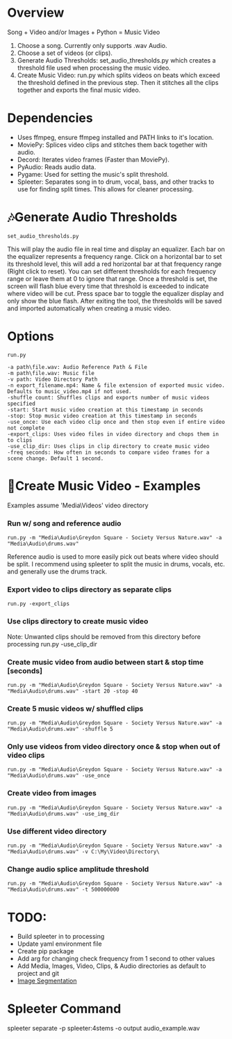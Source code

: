 
# Overview
Song + Video and/or Images + Python = Music Video
1. Choose a song. Currently only supports .wav Audio.
2. Choose a set of videos (or clips).
3. Generate Audio Thresholds: set_audio_thresholds.py which creates a threshold file used when processing the music video.
4. Create Music Video: run.py which splits videos on beats which exceed the threshold defined in the previous step. Then it stitches all the clips together and exports the final music video.

# Dependencies
- Uses ffmpeg, ensure ffmpeg installed and PATH links to it's location.
- MoviePy: Splices video clips and stitches them back together with audio.
- Decord: Iterates video frames (Faster than MoviePy).
- PyAudio: Reads audio data.
- Pygame: Used for setting the music's split threshold.
- Spleeter: Separates song in to drum, vocal, bass, and other tracks to use for finding split times. This allows for cleaner processing.

# :notes:Generate Audio Thresholds
    set_audio_thresholds.py

This will play the audio file in real time and display an equalizer. Each bar on the equalizer represents a frequency range. Click on a horizontal bar to set its threshold level, this will add a red horizontal bar at that frequency range (Right click to reset). You can set different thresholds for each frequency range or leave them at 0 to ignore that range. Once a threshold is set, the screen will flash blue every time that threshold is exceeded to indicate where video will be cut. Press space bar to toggle the equalizer display and only show the blue flash. After exiting the tool, the thresholds will be saved and imported automatically when creating a music video.

# Options
    run.py
    
	-a path\file.wav: Audio Reference Path & File
	-m path\file.wav: Music file
	-v path: Video Directory Path
	-n export_filename.mp4: Name & file extension of exported music video. Defaults to music_video.mp4 if not used.
	-shuffle count: Shuffles clips and exports number of music videos specified
	-start: Start music video creation at this timestamp in seconds
	-stop: Stop music video creation at this timestamp in seconds
	-use_once: Use each video clip once and then stop even if entire video not complete
	-export_clips: Uses video files in video directory and chops them in to clips
	-use_clip_dir: Uses clips in clip directory to create music video
	-freq seconds: How often in seconds to compare video frames for a scene change. Default 1 second.

# :movie_camera:Create Music Video - Examples 
Examples assume 'Media\Videos\' video directory

### Run w/ song and reference audio 
	run.py -m "Media\Audio\Greydon Square - Society Versus Nature.wav" -a "Media\Audio\drums.wav"
Reference audio is used to more easily pick out beats where video should be split. I recommend using spleeter
to split the music in drums, vocals, etc. and generally use the drums track.


	
### Export video to clips directory as separate clips
	run.py -export_clips

### Use clips directory to create music video
Note: Unwanted clips should be removed from this directory before processing
	run.py -use_clip_dir
	
### Create music video from audio between start & stop time [seconds]
	run.py -m "Media\Audio\Greydon Square - Society Versus Nature.wav" -a "Media\Audio\drums.wav" -start 20 -stop 40
	
### Create 5 music videos w/ shuffled clips
	run.py -m "Media\Audio\Greydon Square - Society Versus Nature.wav" -a "Media\Audio\drums.wav" -shuffle 5
	
### Only use videos from video directory once & stop when out of video clips
	run.py -m "Media\Audio\Greydon Square - Society Versus Nature.wav" -a "Media\Audio\drums.wav" -use_once
	
### Create video from images
	run.py -m "Media\Audio\Greydon Square - Society Versus Nature.wav" -a "Media\Audio\drums.wav" -use_img_dir
	
### Use different video directory
	run.py -m "Media\Audio\Greydon Square - Society Versus Nature.wav" -a "Media\Audio\drums.wav" -v C:\My\Video\Directory\
	
### Change audio splice amplitude threshold
	run.py -m "Media\Audio\Greydon Square - Society Versus Nature.wav" -a "Media\Audio\drums.wav" -t 500000000

# TODO:
- Build spleeter in to processing
- Update yaml environment file
- Create pip package
- Add arg for changing check frequency from 1 second to other values
- Add Media, Images, Video, Clips, & Audio directories as default to project and git
- [Image Segmentation](https://zulko.github.io/moviepy/examples/compo_from_image.html)

# Spleeter Command
spleeter separate -p spleeter:4stems -o output audio_example.wav
